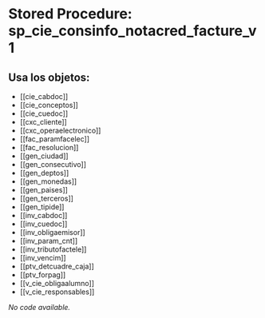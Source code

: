 # Stored Procedure: sp_cie_consinfo_notacred_facture_v1

## Usa los objetos:
- [[cie_cabdoc]]
- [[cie_conceptos]]
- [[cie_cuedoc]]
- [[cxc_cliente]]
- [[cxc_operaelectronico]]
- [[fac_paramfacelec]]
- [[fac_resolucion]]
- [[gen_ciudad]]
- [[gen_consecutivo]]
- [[gen_deptos]]
- [[gen_monedas]]
- [[gen_paises]]
- [[gen_terceros]]
- [[gen_tipide]]
- [[inv_cabdoc]]
- [[inv_cuedoc]]
- [[inv_obligaemisor]]
- [[inv_param_cnt]]
- [[inv_tributofactele]]
- [[inv_vencim]]
- [[ptv_detcuadre_caja]]
- [[ptv_forpag]]
- [[v_cie_obligaalumno]]
- [[v_cie_responsables]]

*No code available.*

